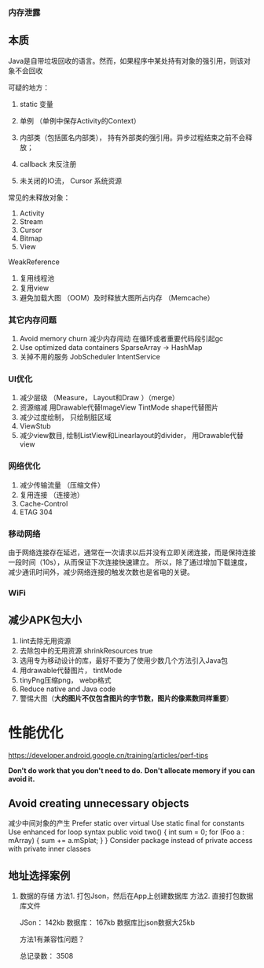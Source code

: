 ### 内存泄露

## 本质
Java是自带垃圾回收的语言。然而，如果程序中某处持有对象的强引用，则该对象不会回收

可疑的地方：
1. static 变量
3. 单例 （单例中保存Activity的Context）
4. 内部类（包括匿名内部类）， 持有外部类的强引用。异步过程结束之前不会释放；
5. callback 未反注册

2. 未关闭的IO流， Cursor  系统资源

常见的未释放对象：
1. Activity
2. Stream
3. Cursor
4. Bitmap
5. View

WeakReference

1. 复用线程池
2. 复用view
3. 避免加载大图 （OOM）及时释放大图所占内存 （Memcache）

### 其它内存问题
1. Avoid memory churn 减少内存闯动  在循环或者重要代码段引起gc
2. Use optimized data containers  SparseArray -> HashMap
3. 关掉不用的服务  JobScheduler  IntentService


### UI优化
1. 减少层级 （Measure， Layout和Draw ）（merge）
2. 资源缩减 用Drawable代替ImageView TintMode  shape代替图片
3. 减少过度绘制， 只绘制脏区域 
4. ViewStub
5.  减少view数目, 绘制ListView和Linearlayout的divider， 用Drawable代替view

### 网络优化
1. 减少传输流量 （压缩文件）
2. 复用连接 （连接池）
3. Cache-Control
4. ETAG 304

### 移动网络
由于网络连接存在延迟，通常在一次请求以后并没有立即关闭连接，而是保持连接一段时间（10s），从而保证下次连接快速建立。
所以，除了通过增加下载速度，减少通讯时间外，减少网络连接的触发次数也是省电的关键。

### WiFi


## 减少APK包大小
1. lint去除无用资源
2. 去除包中的无用资源 shrinkResources true
3. 选用专为移动设计的库，最好不要为了使用少数几个方法引入Java包
4. 用drawable代替图片， tintMode
5. tinyPng压缩png， webp格式
6. Reduce native and Java code
7. 警惕大图（**大的图片不仅包含图片的字节数，图片的像素数同样重要**）


# 性能优化 

https://developer.android.google.cn/training/articles/perf-tips

**Don't do work that you don't need to do.**
**Don't allocate memory if you can avoid it.**

## Avoid creating unnecessary objects
减少中间对象的产生
Prefer static over virtual
Use static final for constants
Use enhanced for loop syntax
    public void two() {
        int sum = 0;
        for (Foo a : mArray) {
            sum += a.mSplat;
        }
    }
Consider package instead of private access with private inner classes


## 地址选择案例
1. 数据的存储
    方法1. 打包Json，然后在App上创建数据库 
    方法2. 直接打包数据库文件

    JSon： 142kb 数据库： 167kb
    数据库比json数据大25kb

    方法1有兼容性问题？

    总记录数： 3508






